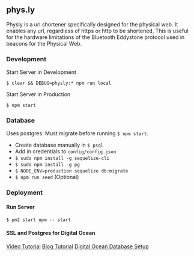 ## phys.ly

Physly is a url shortener specifically designed for the physical web. It enables any url, regardless of https or http to be shortened. This is useful for the hardware limitations of the Bluetooth Eddystone protocol used in beacons for the Physical Web.

### Development
Start Server in Development

`$ clear && DEBUG=physly:* npm run local`

Start Server in Production

`$ npm start`

### Database
Uses postgres. Must migrate before running `$ npm start`.

* Create database manually in `$ psql`
* Add in credentials to `config/config.json`
* `$ sudo npm install -g sequelize-cli`
* `$ sudo npm install -g pg`
* `$ NODE_ENV=production sequelize db:migrate`
* `$ npm run seed` (Optional)

### Deployment
#### Run Server
`$ pm2 start npm -- start`

#### SSL and Postgres for Digital Ocean

[Video Tutorial](https://www.youtube.com/watch?v=kR06NoSzAXY)
[Blog Tutorial](https://code.lengstorf.com/deploy-nodejs-ssl-digitalocean/#install-nginx)
[Digital Ocean Database Setup](https://www.digitalocean.com/community/tutorials/how-to-install-and-use-postgresql-on-ubuntu-16-04)
